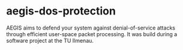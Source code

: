 # aegis-dos-protection
AEGIS aims to defend your system against denial-of-service attacks through efficient user-space packet processing. It was build during a software project at the TU Ilmenau.
